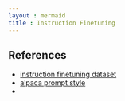 ```yaml
---
layout : mermaid
title : Instruction Finetuning
---
```


## References 
- [instruction finetuning dataset](https://github.com/rasbt/LLMs-from-scratch/blob/main/ch07/01_main-chapter-code/instruction-data.json)
- [alpaca prompt style](https://github.com/rasbt/LLMs-from-scratch/blob/main/ch07/01_main-chapter-code/instruction-data.json)
- 